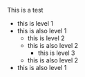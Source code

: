 This is a test

* this is level 1
* this is also level 1
  * this is level 2
  * this is also level 2
    * this is level 3
  * this is also level 2
* this is also level 1
